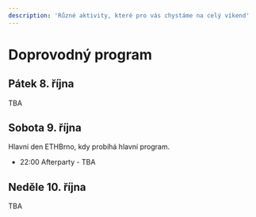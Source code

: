 ```yaml
---
description: 'Různé aktivity, které pro vás chystáme na celý víkend'
---
```


# Doprovodný program

## Pátek 8. října

TBA

## Sobota 9. října

Hlavní den ETHBrno, kdy probíhá hlavní program.

* 22:00 Afterparty - TBA

## Neděle 10. října

TBA

